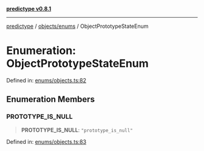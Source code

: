 [**predictype v0.8.1**](../../../README.md)

***

[predictype](../../../modules.md) / [objects/enums](../README.md) / ObjectPrototypeStateEnum

# Enumeration: ObjectPrototypeStateEnum

Defined in: [enums/objects.ts:82](https://github.com/maduhaime/predictype/blob/2310adbaccb6fbc00cdab8e345e79bd5b09e40f5/src/enums/objects.ts#L82)

## Enumeration Members

### PROTOTYPE\_IS\_NULL

> **PROTOTYPE\_IS\_NULL**: `"prototype_is_null"`

Defined in: [enums/objects.ts:83](https://github.com/maduhaime/predictype/blob/2310adbaccb6fbc00cdab8e345e79bd5b09e40f5/src/enums/objects.ts#L83)
